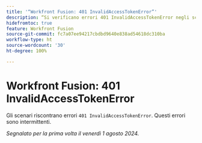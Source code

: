 ```yaml
---
title: '“Workfront Fusion: 401 InvalidAccessTokenError”'
description: “Si verificano errori 401 InvalidAccessTokenError negli scenari. Questi errori sono intermittenti.”
hidefromtoc: true
feature: Workfront Fusion
source-git-commit: fc7a07ee94217cbdbd9640e838ad54618dc310ba
workflow-type: ht
source-wordcount: '30'
ht-degree: 100%

---
```



# Workfront Fusion: 401 InvalidAccessTokenError

Gli scenari riscontrano errori `401 InvalidAccessTokenError`. Questi errori sono intermittenti.

_Segnalato per la prima volta il venerdì 1 agosto 2024._
